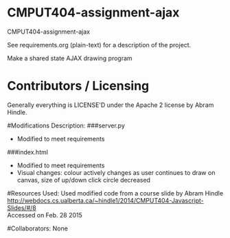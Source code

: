 CMPUT404-assignment-ajax
==============================

CMPUT404-assignment-ajax

See requirements.org (plain-text) for a description of the project.

Make a shared state AJAX drawing program

Contributors / Licensing
========================

Generally everything is LICENSE'D under the Apache 2 license by Abram Hindle.

#Modifications Description:
###server.py
- Modified to meet requirements 

###index.html
- Modified to meet requirements <br>
- Visual changes: 
colour actively changes as user continues to draw on canvas, 
size of up/down click circle decreased



#Resources Used: 
Used modified code from a course slide by Abram Hindle 
<br>http://webdocs.cs.ualberta.ca/~hindle1/2014/CMPUT404-Javascript-Slides/#/8 
<br>Accessed on Feb. 28 2015


#Collaborators:
None



